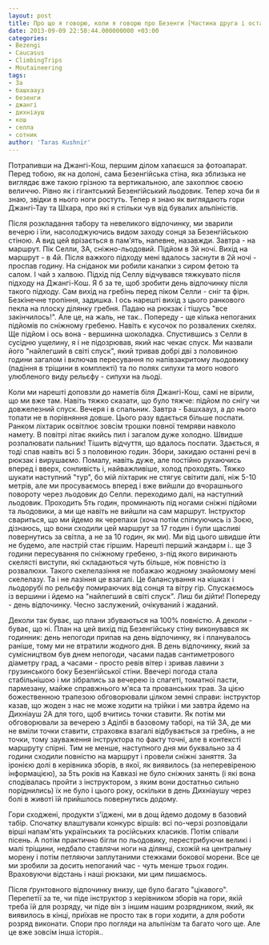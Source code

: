 ```yaml
---
layout: post
title: Про що я говорю, коли я говорю про Безенги [Частина друга і остання]
date: 2013-09-09 22:50:44.000000000 +03:00
categories:
- Bezengi
- Caucasus
- ClimbingTrips
- Moutaineering
tags:
- 3а
- башхаауз
- безенги
- джангі
- дихніауш
- кош
- селла
- сотник
author: 'Taras Kushnir'
---
```


Потрапивши на Джангі-Кош, першим ділом хапаєшся за фотоапарат. Перед тобою, як на долоні, сама Безенгійська стіна, яка зблизька не виглядає вже такою грізною та вертикальною, але захоплює своєю величчю. Рівно як і гігантський Безенгійський льодовик. Тепер хоча би я знаю, звідки в нього ноги ростуть. Тепер я знаю як виглядають гори Джангі-Тау та Шхара, про які я стільки чув від бувалих альпіністів.

Після розкладання табору та невеликого відпочинку, ми зварили вечерю і їли, насолоджуючись видом заходу сонця за Безенгійською стіною. А вид цей врізається в пам'ять, напевне, назавжди. Завтра - на маршрут. Пік Селли, 3А, сніжно-льодовий. Підйом в 3й ночі. Вихід на маршрут - в 4й. Після важкого підходу мені вдалось заснути в 2й ночі - проспав годину. На сніданок ми робили канапки з сиром фетою та салом. І чай з халвою. Підхід під Селлу відчувався тяжкувато після підходу на Джангі-Кош. Я б за те, щоб зробити день відпочинку після такого підходу. Сам вихід на гребінь перед піком Селли - сніг та фірн. Безкінечне тропіння, задишка. І ось нарешті вихід з цього ранкового пекла на плоску ділянку гребня. Падаю на рюкзак і тішусь "все закінчилось!". Але це, на жаль, не так.. Попереду - ще кілька непоганих підйомів по сніжному гребеню. Навіть є кусочок по розвалених скелях. Ще підйом і ось вона - вершинна шоколадка. Спустившись з Селли в сусідню ущелину, я і не підозрював, який нас чекає спуск. Ми назвали його "найлегший в світі спуск", який тривав добрі дві з половиною години загалом і включав пересування по напівзакритому льодовику (падіння в тріщини в комплекті) та по полях сипухи та мого нового улюбленого виду рельєфу - сипухи на льоді.

<!--more-->

Коли ми нарешті доповзли до наметів біля Джангі-Кош, самі не вірили, що ми вже там. Навіть тяжко сказати, що було тяжче: підйом по снігу чи довжелезний спуск. Вечеря і в спальник. Завтра - Башхаауз, а до нього топати не в порівняння довше. Цього разу вдається більше поспати. Ранком ліхтарик освітлює зовсім трошки повної темряви навколо намету. В повітрі літає якийсь пил і загалом дуже холодно. Швидше розпалювати пальник! Тішить відчуття, що вдалось поспати. Здається, я тоді спав навіть всі 5 з половиною годин. Збори, закидаю останні речі в рюкзак і вирушаємо. Помалу, навіть дуже, але постійно рухаючись вперед і вверх, сонливість і, найважливіше, холод проходять. Тяжко шукати наступний "тур", бо мій ліхтарик не стягує світити далі, ніж 5-10 метрів, але ми просуваємось вперед і вже вийшли до вчорашнього повороту через льодовик до Селли. переходимо далі, на наступний льодовик. Проходить 5ть годин, проминають під ногами сніжні підйоми та льодовики, а ми ще навіть не вийшли на сам маршрут. Інструктор свариться, що ми йдемо як черепахи (хоча потім спілкуючись із Зоєю, дізнаюсь, що вони сходили цей маршрут за 17 годин і були щасливі повернутись за світла, а не за 10 годин, як ми). Ми від цього швидше йти не будемо, але настрій стає гіршим. Нарешті перший жандарм і.. ще 3 години пересування по сніжному гребеню, з-під якого виринають скелясті виступи, які складаються чуть більше, ніж повністю із розвалюхи. Такого скелелазіння не побажаю жодному знайомому мені скелелазу. Та і не лазіння це взагалі. Це балансування на кішках і льодорубі по рельєфу помираючих від сонця та вітру гір. Спускаємось із вершини і йдемо на "найлегший в світі спуск". Лиш би дійти! Попереду - день відпочинку. Чесно заслужений, очікуваний і жаданий.

Деколи так буває, що плани збуваються на 100% повністю. А деколи - буває, що ні. План на цей вихід під Безенгійську стіну виконувався як годинник: день непогоди припав на день відпочинку, як і планувалось раніше, тому ми не втратили жодного дня. В день відпочинку, який за сумісництвом був днем непогоди, часами падав сантиметрового діаметру град, а часами - просто ревів вітер і зривав лавини з грузинського боку Безенгійської стіни. Ввечері погода стала стабільнішою і ми зібрались за вечерею із спагеті, томатної пасти, пармезану, майже справжнього м'яса та прованських трав. За цією божественною трапезою обговорювали цілком земні справи: інструктор казав, що жоден з нас не може ходити на трійки і ми завтра йдемо на Дихніауш 2А для того, щоб вчитись точки ставити. Як потім ми обговорювали за вечерею з Аділбі в базовому таборі, на тій 3А, де ми не вміли точки ставити, страховка взагалі відбувається за гребінь, а не точки, тому зауваження інструктора по факту точні, але в контексті маршруту спірні. Тим не менше, наступного дня ми буквально за 4 години сходили повністю на маршрут і провели сніжні заняття. За іронією долі в керівника зборів, в якої, як виявилось (за неперевіреною інформацією), за 5ть років на Кавказі не було сніжних занять (і які вона сподівалась пройти з інструктором, з яким вони достатньо сильно поріднились) їх не було і цього року, оскільки в день Дихніаушу через болі в животі їй прийшлось повернутись додому.

Гори сходжені, продукти з'їджені, ми в дощ йдемо додому в базовий табір. Спочатку влаштували конкурс віршів: всі по-черзі розповідали вірші напам'ять українських та російських класиків. Потім співали пісень. А потім практично бігли по льодовику, перестрибуючи великі і малі тріщини, недбало ставлячи ноги на ділянці, схожій на центральну морену і потім петляючи заплутаними стежками бокової морени. Все це ми зробили за досить непоганий час - чуть менше трьох годин. Враховуючи відстань і наші рюкзаки, ми цим пишаємось.

Після ґрунтовного відпочинку внизу, ще було багато "цікавого". Перепетії за те, чи піде інструктор з керівником зборів на гори, якій треба їй для розряду, чи піде він з іншим нашим розрядником, який, як виявилось в кінці, приїхав не просто так в гори ходити, а для роботи розряд виконати. Спори про погляди на альпінізм та багато чого ще. Але це вже зовсім інша історія..
